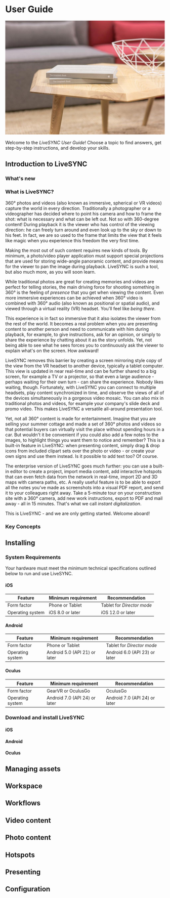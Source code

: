 # User Guide

![Cover](img/StockSnap_X0XWGLGUGI_edited.jpg)

Welcome to the *LiveSYNC User Guide*! Choose a topic to find answers, get step-by-step instructions,
and develop your skills.

## Introduction to LiveSYNC

### What's new

### What is LiveSYNC?

360° photos and videos (also known as immersive, spherical or VR videos) capture the world in every
direction. Traditionally a photographer or a videographer has decided where to point his camera and
how to frame the shot: what is necessary and what can be left out. Not so with 360-degree content! 
During playback it is the viewer who has control of the viewing direction: he can freely turn around
and even look up to the sky or down to his feet. In fact, we are so used to the frame that limits 
the view that it feels like magic when you experience this freedom the very first time.

Making the most out of such content requires new kinds of tools. By minimum, a photo/video player 
application must support special projections that are used for storing wide-angle panoramic 
content, and provide means for the viewer to pan the image during playback. LiveSYNC is such a
tool, but also much more, as you will soon learn.

While traditional photos are great for creating memories and videos are perfect for telling stories,
the main driving force for shooting something in 360° is the feeling of *presence* that you get when
viewing the content. Even more immersive experiences can be achieved when 360° video is combined 
with 360° audio (also known as positional or spatial audio), and viewed through a virtual reality
(VR) headset. You'll feel like *being there*.

This experience is in fact so immersive that it also isolates the viewer from the rest of the world.
It becomes a real problem when you are presenting content to another person and need to communicate
with him during playback, for example, to give instructions, ask for an opinion, or simply to share 
the experience by chatting about it as the story unfolds. Yet, not being able to see what he sees 
forces you to continuously ask the viewer to explain what's on the screen. How awkward!

LiveSYNC removes this barrier by creating a screen mirroring style copy of the view from the VR
headset to another device, typically a tablet computer. This view is updated in near real-time and
can be further shared to a big screen, for example a TV or a projector, so that even a large 
audience - perhaps waiting for their own turn - can share the experience. Nobody likes waiting, 
though. Fortunately, with LiveSYNC you can connect to multiple headsets, play content synchronized
in time, and observe the views of all of the devices simultaneously in a gorgeous video mosaic.
You can also mix in traditional photos and videos, for example your company's slide deck and promo
video. This makes LiveSYNC a versatile all-around presentation tool.

Yet, not all 360° content is made for entertainment. Imagine that you are selling your summer
cottage and made a set of 360° photos and videos so that potential buyers can virtually visit
the place without spending hours in a car. But wouldn't it be convenient if you could also add 
a few notes to the images, to highlight things you want them to notice and remember? This is
a built-in feature in LiveSYNC: when presenting content, simply drag & drop icons from included
clipart sets over the photo or video - or create your own signs and use them instead. Is it
possible to add text too? Of course.

The enterprise version of LiveSYNC goes much further: you can use a built-in editor to create a
project, import media content, add interactive hotspots that can even fetch data from the network
in real-time, import 2D and 3D maps with camera paths, etc. A really useful feature is to be able
to export all the notes you've made as screenshots into a visual PDF report, and send it to your
colleagues right away. Take a 5-minute tour on your construction site with a 360° camera, add new 
work instructions, export to PDF and mail away - all in 15 minutes. That's what we call *instant
digitalization*.

This is LiveSYNC - and we are only getting started. Welcome aboard!

### Key Concepts

## Installing

### System Requirements

Your hardware must meet the minimum technical specifications outlined below to run and use LiveSYNC.

#### iOS ####

Feature | Minimum requirement | Recommendation
---------|--------------------|---------------
Form factor | Phone or Tablet | Tablet for *Director mode*
Operating system | iOS 8.0 or later | iOS 12.0 or later

#### Android ####

Feature | Minimum requirement | Recommendation
---------|--------------------|---------------
Form factor | Phone or Tablet | Tablet for *Director mode*
Operating system | Android 5.0 (API 21) or later | Android 6.0 (API 23) or later 

#### Oculus ####

Feature | Minimum requirement | Recommendation
---------|--------------------|---------------
Form factor | GearVR or OculusGo | OculusGo
Operating system | Android 7.0 (API 24) or later | Android 7.0 (API 24) or later

### Download and install LiveSYNC

#### iOS ####


#### Android ####


#### Oculus ####


## Managing assets


## Workspace


## Workflows


## Video content


## Photo content


## Hotspots


## Presenting


## Configuration


